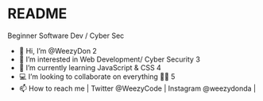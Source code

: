 # README
Beginner Software Dev / Cyber Sec


- 👋 Hi, I’m @WeezyDon
2
- 👀 I’m interested in Web Development/ Cyber Security 
3
- 🌱 I’m currently learning JavaScript & CSS
4
- 💻 I’m looking to collaborate on everything 👌🏽
5
- 📫 How to reach me | Twitter @WeezyCode | Instagram @weezydonda | 

